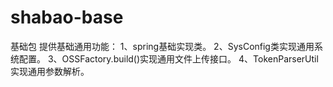 # shabao-base
基础包
提供基础通用功能：
	1、spring基础实现类。
	2、SysConfig类实现通用系统配置。
	3、OSSFactory.build()实现通用文件上传接口。
	4、TokenParserUtil 实现通用参数解析。
